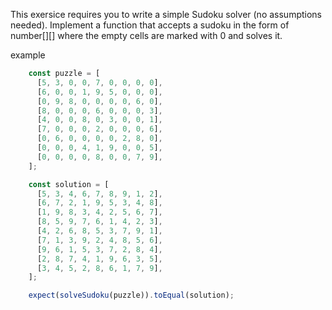 This exersice requires you to write a simple Sudoku solver (no assumptions needed).
Implement a function that accepts a sudoku in the form of number[][] where the empty cells are marked with 0 and solves it. 

example

```ts
    const puzzle = [
      [5, 3, 0, 0, 7, 0, 0, 0, 0],
      [6, 0, 0, 1, 9, 5, 0, 0, 0],
      [0, 9, 8, 0, 0, 0, 0, 6, 0],
      [8, 0, 0, 0, 6, 0, 0, 0, 3],
      [4, 0, 0, 8, 0, 3, 0, 0, 1],
      [7, 0, 0, 0, 2, 0, 0, 0, 6],
      [0, 6, 0, 0, 0, 0, 2, 8, 0],
      [0, 0, 0, 4, 1, 9, 0, 0, 5],
      [0, 0, 0, 0, 8, 0, 0, 7, 9],
    ];

    const solution = [
      [5, 3, 4, 6, 7, 8, 9, 1, 2],
      [6, 7, 2, 1, 9, 5, 3, 4, 8],
      [1, 9, 8, 3, 4, 2, 5, 6, 7],
      [8, 5, 9, 7, 6, 1, 4, 2, 3],
      [4, 2, 6, 8, 5, 3, 7, 9, 1],
      [7, 1, 3, 9, 2, 4, 8, 5, 6],
      [9, 6, 1, 5, 3, 7, 2, 8, 4],
      [2, 8, 7, 4, 1, 9, 6, 3, 5],
      [3, 4, 5, 2, 8, 6, 1, 7, 9],
    ];

    expect(solveSudoku(puzzle)).toEqual(solution);
```
